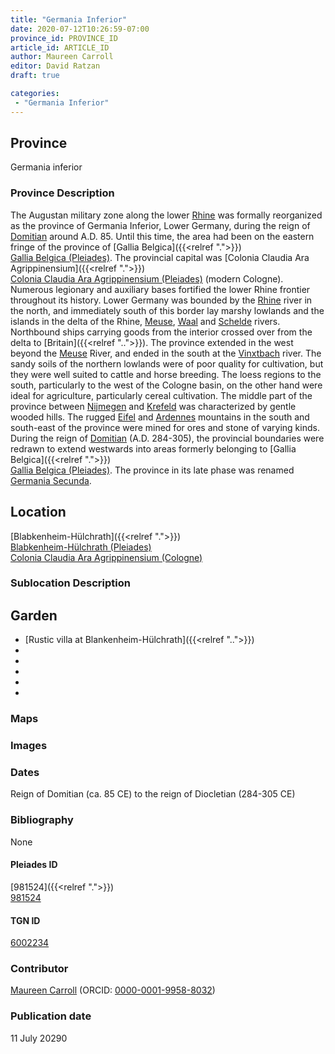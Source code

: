 ```yaml
---
title: "Germania Inferior"
date: 2020-07-12T10:26:59-07:00
province_id: PROVINCE_ID
article_id: ARTICLE_ID
author: Maureen Carroll
editor: David Ratzan
draft: true

categories:
 - "Germania Inferior"
---
```


## Province
Germania inferior

### Province Description
The Augustan military zone along the lower [Rhine](link) was formally reorganized as the province of Germania Inferior, Lower Germany, during the reign of [Domitian](link) around A.D. 85. Until this time, the area had been on the eastern fringe of the province of [Gallia Belgica]({{<relref ".">}}) \
[Gallia Belgica (Pleiades)](https://pleiades.stoa.org/places/981511). The provincial capital was [Colonia Claudia Ara Agrippinensium]({{<relref ".">}}) \
[Colonia Claudia Ara Agrippinensium (Pleiades)](https://pleiades.stoa.org/places/108751) (modern Cologne). Numerous legionary and auxiliary bases fortified the lower Rhine frontier throughout its history. Lower Germany was bounded by the [Rhine](link) river in the north, and immediately south of this border lay marshy lowlands and the islands in the delta of the Rhine, [Meuse](link), [Waal](link) and [Schelde](link) rivers. Northbound ships carrying goods from the interior crossed over from the delta to [Britain]({{<relref "..">}}). The province extended in the west beyond the [Meuse](link) River, and ended in the south at the [Vinxtbach](link) river. The sandy soils of the northern lowlands were of poor quality for cultivation, but they were well suited to cattle and horse breeding. The loess regions to the south, particularly to the west of the Cologne basin, on the other hand were ideal for agriculture, particularly cereal cultivation. The middle part of the province between [Nijmegen](link) and [Krefeld](link) was characterized by gentle wooded hills. The rugged [Eifel](link) and [Ardennes](link) mountains in the south and south-east of the province were mined for ores and stone of varying kinds. During the reign of [Domitian](link) (A.D. 284-305), the provincial boundaries were redrawn to extend westwards into areas formerly belonging to [Gallia Belgica]({{<relref ".">}}) \
[Gallia Belgica (Pleiades)](https://pleiades.stoa.org/places/981511). The province in its late phase was renamed [Germania Secunda](link).

## Location
[Blabkenheim-Hülchrath]({{<relref ".">}}) \
[Blabkenheim-Hülchrath (Pleiades)](https://pleiades.stoa.org/places/981524)  
[Colonia Claudia Ara Agrippinensium (Cologne)](https://pleiades.stoa.org/places/108751)  

<!--## Sublocation-->

<!--
[AREA WITHIN LOCATION, LIKE “PALATINE HILL”](GEOREFERENCE LINK)
A sublocation is any area larger than an individual garden, but located within a location. I would always try to include a link to a controlled vocabulary here if possible. This ID may well be different from the Garden ID, e.g., Pompeii versus a Garden in one of the houses which has its own Pleiades ID.
-->

### Sublocation Description


## Garden
* [Rustic villa at Blankenheim-Hülchrath]({{<relref "..">}})
* <!-- [House of Dionysos (Colonia Claudia Ara Agrippinensium)](<ref "../garden/colonia_cologne_dionysius.md">}}) -->
* <!-- [Atrium house (Colonia Claudia Ara Agrippinensium)](<ref "../garden/colonia_cologne_atrium.md">}}) -->
* <!-- [Urban house on Gertrudenstrasse (Colonia Claudia Ara Agrippinensium)](<ref "../garden/colonia_cologne_gertrudenstrasse.md">}}) -->
* <!-- [Urban house on Wolfsstrasse (Colonia Claudia Ara Agrippinensium)](<ref "../garden/colonia_cologne_wolfstrasse.md">}}) -->
* <!-- [Urban house on Lungenstrasse (Colonia Claudia Ara Agrippinensium)](<ref "../garden/colonia_cologne_lungenstrasse.md">}}) -->

### Maps

<!--
{{< figure src="IMG_URL" alt="ALT_TEXT" title="CAPTION" >}}
-->

### Images

<!--
{{< figure src="IMG_URL" alt="ALT_TEXT" title="CAPTION" >}}
-->

### Dates
Reign of Domitian (ca. 85 CE) to the reign of Diocletian (284-305 CE)

### Bibliography
None

<!--#### Periodo ID-->

<!-- [PERIODO_ID](https://pleiades.stoa.org/places/PLEIADES_ID) -->

#### Pleiades ID
[981524]({{<relref ".">}}) \
[981524](https://pleiades.stoa.org/places/981524)

#### TGN ID
[6002234]( http://vocab.getty.edu/page/tgn/6002234)

### Contributor
[Maureen Carroll](link) (ORCID: [0000-0001-9958-8032](https://orcid.org/0000-0001-9958-8032))  

### Publication date
11 July 20290